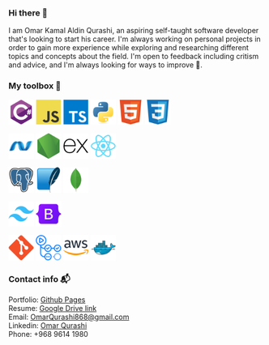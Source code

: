 ### Hi there 👋
I am Omar Kamal Aldin Qurashi, an aspiring self-taught software developer that's looking to start his career.
I'm always working on personal projects in order to gain more experience while exploring and researching different topics and concepts about the field.
I'm open to feedback including critism and advice, and I'm always looking for ways to improve 🙏.

### My toolbox 🧰

<p float="left">
<img src="https://github.com/devicons/devicon/blob/master/icons/csharp/csharp-original.svg" alt="C#" width="50" height="50"/>
<img src="https://github.com/devicons/devicon/blob/master/icons/javascript/javascript-original.svg" alt="JavaScript" width="50" height="50"/>
<img src="https://github.com/devicons/devicon/blob/master/icons/typescript/typescript-original.svg" alt="TypeScript" width="50" height="50"/>
<img src="https://github.com/devicons/devicon/blob/master/icons/python/python-original.svg" alt="Python" width="50" height="50"/>
<img src="https://github.com/devicons/devicon/blob/master/icons/html5/html5-original.svg" alt="HTML" width="50" height="50"/>
<img src="https://github.com/devicons/devicon/blob/master/icons/css3/css3-original.svg" alt="CSS" width="50" height="50"/>
</p>
<p float="left">
<img src="https://github.com/devicons/devicon/blob/master/icons/dot-net/dot-net-original.svg" alt=".NET" width="50" height="50"/>
<img src="https://github.com/devicons/devicon/blob/master/icons/nodejs/nodejs-original.svg" alt="Nodejs" width="50" height="50"/>
<img src="https://github.com/devicons/devicon/blob/master/icons/express/express-original.svg" alt="Expressjs" width="50" height="50"/>
<img src="https://github.com/devicons/devicon/blob/master/icons/react/react-original.svg" alt="React" width="50" height="50"/>
</p>
<p float="left">
<img src="https://github.com/devicons/devicon/blob/master/icons/postgresql/postgresql-original.svg" alt="Postgresql" width="50" height="50"/>
<img src="https://github.com/devicons/devicon/blob/master/icons/sqlite/sqlite-original.svg" alt="SQLite" width="50" height="50"/>
<img src="https://github.com/devicons/devicon/blob/master/icons/mongodb/mongodb-original.svg" alt="Mongodb" width="50" height="50"/>
</p>
<p float="left">
<img src="https://github.com/devicons/devicon/blob/master/icons/tailwindcss/tailwindcss-original.svg" alt="TailwindCSS" width="50" height="50"/>
<img src="https://github.com/devicons/devicon/blob/master/icons/bootstrap/bootstrap-original.svg" alt="Bootstrap" width="50" height="50"/>
</p>
<p float="left">
<img src="https://github.com/devicons/devicon/blob/master/icons/git/git-original.svg" alt="Git" width="50" height="50"/>
<img src="https://github.com/devicons/devicon/blob/master/icons/githubactions/githubactions-original.svg" alt="Github Actions" width="50" height="50"/>
<img src="https://github.com/devicons/devicon/blob/master/icons/amazonwebservices/amazonwebservices-original-wordmark.svg" alt="AWS" width="50" height="50"/>
<img src="https://github.com/devicons/devicon/blob/master/icons/docker/docker-original.svg" alt="Docker" width="50" height="50"/>
</p>

### Contact info 📬
Portfolio: [Github Pages](https://omarqurashi868.github.io/portfolio/)  
Resume: [Google Drive link](https://docs.google.com/document/d/1rEy8ez5qFCpbCVl6EH1pPeZe82eV63FhkDkkKgjSVys/edit?usp=sharing)  
Email: OmarQurashi868@gmail.com  
Linkedin: [Omar Qurashi](https://www.linkedin.com/in/omar-qurashi/)  
Phone: +968 9614 1980  
